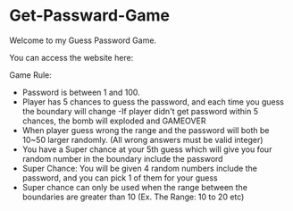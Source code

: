 # Get-Passward-Game

Welcome to my Guess Password Game.

You can access the website here:

Game Rule:
 - Password is between 1 and 100.
 - Player has 5 chances to guess the password, and each time you guess the boundary will change
 -If player didn't get password within 5 chances, the bomb will exploded and GAMEOVER
 - When player guess wrong the range and the password will both be 10~50 larger randomly. (All wrong answers must be valid integer)
 - You have a Super chance at your 5th guess which will give you four random number in the boundary include the password
 - Super Chance: You will be given 4 random numbers include the password, and you can pick 1 of them for your guess
 - Super chance can only be used when the range between the boundaries are greater than 10 (Ex. The Range: 10 to 20 etc)
